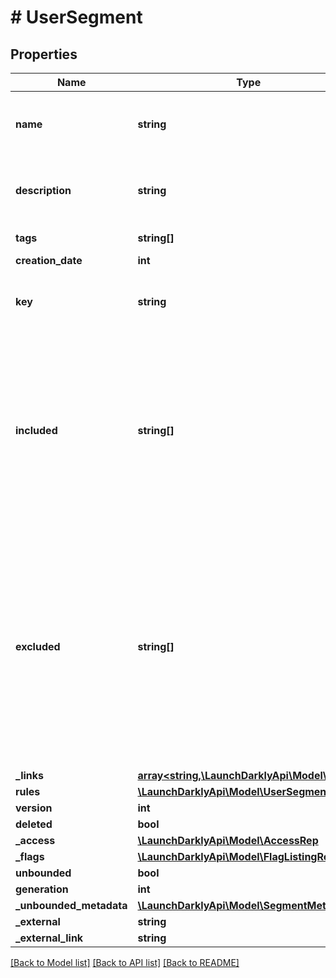 # # UserSegment

## Properties

Name | Type | Description | Notes
------------ | ------------- | ------------- | -------------
**name** | **string** | A human-friendly name for the segment |
**description** | **string** | A description of the segment&#39;s purpose | [optional]
**tags** | **string[]** | Tags for the segment |
**creation_date** | **int** |  |
**key** | **string** | A unique key used to reference the segment |
**included** | **string[]** | Included users are always segment members, regardless of segment rules. For Big Segments this array is either empty or omitted entirely. | [optional]
**excluded** | **string[]** | Segment rules bypass excluded users, so they will never be included based on rules. Excluded users may still be included explicitly. This value is omitted for Big Segments. | [optional]
**_links** | [**array<string,\LaunchDarklyApi\Model\Link>**](Link.md) |  |
**rules** | [**\LaunchDarklyApi\Model\UserSegmentRule[]**](UserSegmentRule.md) |  |
**version** | **int** |  |
**deleted** | **bool** |  |
**_access** | [**\LaunchDarklyApi\Model\AccessRep**](AccessRep.md) |  | [optional]
**_flags** | [**\LaunchDarklyApi\Model\FlagListingRep[]**](FlagListingRep.md) |  | [optional]
**unbounded** | **bool** |  | [optional]
**generation** | **int** |  |
**_unbounded_metadata** | [**\LaunchDarklyApi\Model\SegmentMetadata**](SegmentMetadata.md) |  | [optional]
**_external** | **string** |  | [optional]
**_external_link** | **string** |  | [optional]

[[Back to Model list]](../../README.md#models) [[Back to API list]](../../README.md#endpoints) [[Back to README]](../../README.md)
